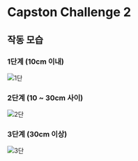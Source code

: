 # Capston Challenge 2
## 작동 모습
### 1단계 (10cm 이내)
![1단](https://user-images.githubusercontent.com/59993347/137873670-c557cd91-5878-4daf-bc2b-326db06664fe.gif)

### 2단계 (10 ~ 30cm 사이)
![2단](https://user-images.githubusercontent.com/59993347/137873727-8d65b411-e039-4ba5-bdd2-f044210c7a9a.gif)

### 3단계 (30cm 이상)
![3단](https://user-images.githubusercontent.com/59993347/137873757-78e48df1-f7ad-4772-83cf-fcbe7b78591d.gif)